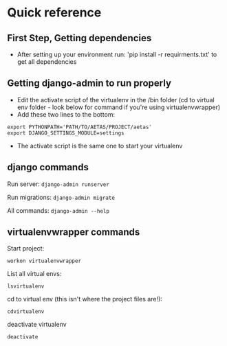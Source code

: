 # Quick reference #

## First Step, Getting dependencies ##

* After setting up your environment run: 'pip install -r requirments.txt' to get all dependencies

## Getting django-admin to run properly ##

* Edit the activate script of the virtualenv in the /bin folder (cd to virtual env folder - look below for command if you're using virtualenvwrapper)
* Add these two lines to the bottom:
```
export PYTHONPATH='PATH/TO/AETAS/PROJECT/aetas'
export DJANGO_SETTINGS_MODULE=settings
```
* The activate script is the same one to start your virtualenv

## django commands ##
Run server: `django-admin runserver`

Run migrations: `django-admin migrate`

All commands: `django-admin --help`

## virtualenvwrapper commands ##
Start project:
```
workon virtualenvwrapper
```

List all virtual envs:
```
lsvirtualenv
```

cd to virtual env (this isn't where the project files are!):
```
cdvirtualenv
```

deactivate virtualenv
```
deactivate
```